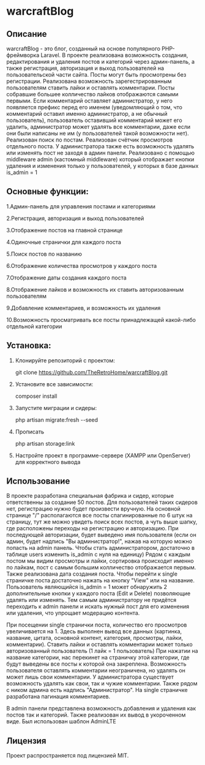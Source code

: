 # warcraftBlog
## Описание
warcraftBlog - это блог, созданный на основе популярного PHP-фреймворка Laravel. В проекте реализована возможность создания, редактирования и удаления постов и категорий через админ-панель, а также регистрация, авторизация и выход пользователей на пользовательской части сайта. Посты могут быть просмотрены без регистрации. Реализована возможность зарегестрированным пользователям ставить лайки и оставлять комментарии. Посты собравшие большее колличество лайков отображаются самыми первыми.
Если комментарий оставляет администратор, у него появляется префикс перед его именем (уведомляющий о том, что комментарий оставил именно администратор, а не обычный пользователь), пользователь оставивший комментарий может его удалить, администратор может удалять все комментарии, даже если они были написаны не им (у пользователей такой возможности нет). Реализован поиск по постам. Реализован счётчик просмотров отдельного поста.
У администратора также есть возможность удалять или изменять пост не заходя в админ панели. Реализовано с помощью middleware admin (кастомный middleware) который отображает кнопки удаления и изменения только у пользователей, у которых в базе данных is_admin = 1

## Основные функции:

1.Админ-панель для управления постами и категориями

2.Регистрация, авторизация и выход пользователей

3.Отображение постов на главной странице

4.Одиночные странички для каждого поста

5.Поиск постов по названию

6.Отображение количества просмотров у каждого поста

7.Отображение даты создания каждого поста

8.Отображение лайков и возможность их ставить авторизованным пользователям

9.Добавление комментариев, и возможность их удаления

10.Возможность просматривать все посты принадлежащей какой-либо отдельной категории

## Установка:

1. Клонируйте репозиторий с проектом:

    git clone https://github.com/TheRetroHome/warcraftBlog.git

2. Установите все зависимости:

    composer install

3. Запустите миграции и сидеры:

    php artisan migrate:fresh --seed

4. Прописать

    php artisan storage:link


5. Настройте проект в программе-сервере (XAMPP или OpenServer) для корректного вывода
    

## Использование

В проекте разработана специальная фабрика и сидер, которые ответственны за создание 50 постов. Для пользователей таких сидеров нет, регистрацию нужно будет произвести вручную.
На основной странице "/" располагаются все посты спагинированные по 6 штук на страницу, тут же можно увидеть поиск всех постов, а чуть выше шапку, где расположены переходы на регистрацию и авторизацию. При последующей авторизации, будет выведено имя пользователя (если он админ, будет надпись "Вы администратор!", нажав на которую можно попасть на admin панель. Чтобы стать администратором, достаточно в таблице users изменить is_admin с нуля на единицу)
Рядом с каждым постом мы видим просмотры и лайки, сортировка происходит именно по лайкам, пост с самым большим колличество отображается первым. Также реализована дата создания поста. Чтобы перейти к single страничке поста достаточно нажать на кнопку "View" или на название. Пользователь являющийся is_admin = 1 может обнаружить 2 дополнительные кнопки у каждого поста (Edit и Delete) позволяющие удалять или изменять. Тем самым администратору не придётся переходить к admin панели и искать нужный пост для его изменения или удаления, что упрощает модерацию контента.

При посещении single странички поста, количество его просмотров увеличивается на 1. Здесь выполнен вывод все данных (картинка, название, цитата, основной контент, категория, просмотры, лайки, комментарии). Ставить лайки и оставлять комментарии может только авторизованный пользователь (1 лайк = 1 пользователь) При нажатии на название категории, нас перекинет на страничку этой категории, где будут выведены все посты к которой она закреплена.
Возможность пользователя оставлять комментарии неограничена, но удалять он может лишь свои комментарии. У администратора существует возможность удалять как свои, так и чужие комментарии. Также рядом с ником админа есть надпись "Администратор". На single страничке разработана пагинация комментариев.

В admin панели представлена возможность добавления и удаления как постов так и категорий. Также реализован их вывод в укороченном виде. Был использован шаблон AdminLTE
## Лицензия

Проект распространяется под лицензией MIT.    
